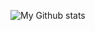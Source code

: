 
![My Github stats](https://github-readme-stats.vercel.app/api?username=Pandadroid&count_private=true&hide_border=true&show_icons=true&theme=nord)
